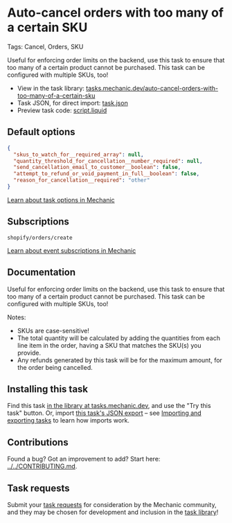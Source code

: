 # Auto-cancel orders with too many of a certain SKU

Tags: Cancel, Orders, SKU

Useful for enforcing order limits on the backend, use this task to ensure that too many of a certain product cannot be purchased. This task can be configured with multiple SKUs, too!

* View in the task library: [tasks.mechanic.dev/auto-cancel-orders-with-too-many-of-a-certain-sku](https://tasks.mechanic.dev/auto-cancel-orders-with-too-many-of-a-certain-sku)
* Task JSON, for direct import: [task.json](../../tasks/auto-cancel-orders-with-too-many-of-a-certain-sku.json)
* Preview task code: [script.liquid](./script.liquid)

## Default options

```json
{
  "skus_to_watch_for__required_array": null,
  "quantity_threshold_for_cancellation__number_required": null,
  "send_cancellation_email_to_customer__boolean": false,
  "attempt_to_refund_or_void_payment_in_full__boolean": false,
  "reason_for_cancellation__required": "other"
}
```

[Learn about task options in Mechanic](https://learn.mechanic.dev/core/tasks/options)

## Subscriptions

```liquid
shopify/orders/create
```

[Learn about event subscriptions in Mechanic](https://learn.mechanic.dev/core/tasks/subscriptions)

## Documentation

Useful for enforcing order limits on the backend, use this task to ensure that too many of a certain product cannot be purchased. This task can be configured with multiple SKUs, too!

Notes:

* SKUs are case-sensitive!
* The total quantity will be calculated by adding the quantities from each line item in the order, having a SKU that matches the SKU(s) you provide.
* Any refunds generated by this task will be for the maximum amount, for the order being cancelled.

## Installing this task

Find this task [in the library at tasks.mechanic.dev](https://tasks.mechanic.dev/auto-cancel-orders-with-too-many-of-a-certain-sku), and use the "Try this task" button. Or, import [this task's JSON export](../../tasks/auto-cancel-orders-with-too-many-of-a-certain-sku.json) – see [Importing and exporting tasks](https://learn.mechanic.dev/core/tasks/import-and-export) to learn how imports work.

## Contributions

Found a bug? Got an improvement to add? Start here: [../../CONTRIBUTING.md](../../CONTRIBUTING.md).

## Task requests

Submit your [task requests](https://mechanic.canny.io/task-requests) for consideration by the Mechanic community, and they may be chosen for development and inclusion in the [task library](https://tasks.mechanic.dev/)!
